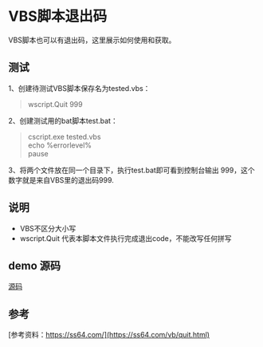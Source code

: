 # VBS脚本退出码
VBS脚本也可以有退出码，这里展示如何使用和获取。

## 测试

1、创建待测试VBS脚本保存名为tested.vbs：

> wscript.Quit  999

2、创建测试用的bat脚本test.bat：   
> cscript.exe   tested.vbs   
> echo %errorlevel%    
> pause   

3、将两个文件放在同一个目录下，执行test.bat即可看到控制台输出 999，这个数字就是来自VBS里的退出码999.

## 说明
* VBS不区分大小写
* wscript.Quit 代表本脚本文件执行完成退出code，不能改写任何拼写

## demo 源码
[源码](https://github.com/iRoboter/mynotes/tree/master/VBS%20exit%20code)

## 参考
[参考资料：https://ss64.com/](https://ss64.com/vb/quit.html)
